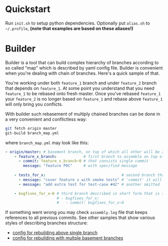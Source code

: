 # Quickstart
Run `init.sh` to setup python dependencies.
Optionally put `alias.sh` to `~/.profile`, 
**(note that examples are based on these aliases!)**

# Builder
Builder is a tool that can build complex hierarchy of branches 
according to so called "map" which is described by yaml config file.
Builder is convenient when you're dealing with chain of branches. 
Here's a quick sample of that. 

You're working under both `feature_1` branch and under `feature_2` branch
that depends on `feature_1`.  At some point you understand that you need
`feature_1` to be rebased onto fresh master. Once you've rebased `feature_1`
your `feature_2` is no longer based on `feature_1` and rebase above `feature_1`
 will only bring you conflicts.

With builder such rebasement of multiply chained branches can be done in a very
convenient and conflictless way:
```sh
git fetch origin master
git-build branch_map.yml
```

where `branch_map.yml` may look like this:
```yml
- origin/master: # basement branch, on top of which all other will be assembled when its head gets changed
    - feature_x_branch:            # first branch to assemble on top of 'master'
      - commit: feature_x_branch~0 # that consists single commit
        message: "feature POC"     # with specified message
        
    - tests_for_x:                                  # second branch that will be assembled on top of 'feature_x_branch'
      - message: "cover feature x with smoke tests" # 'commit' it will be resolved automatically as `commit: tests_for_x~1`
      - message: "add extra test for test-case #42" # another omitted 'commit', resolves as `commit: tests_for_x~0`

    - bugfixes_for_x~0 # third branch described in short form that is similar to:
                       # - bugfixes_for_x: 
                       #   - commit: bugfixes_for_x~0 
```

If something went wrong you may check `assembly.log` file that keeps references to all previous commits.
See other samples that show various styles of describing branches structure:
- [config for rebuilding above single branch](./tests/single_base_workspace.yml)
- [config for rebuilding with multple basement branches](./tests/multi_base_workspace.yml)
